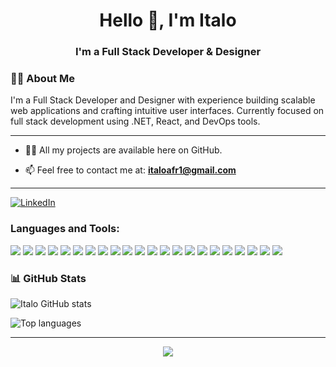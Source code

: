 <h1 align="center">Hello 👋, I'm Italo</h1>
<h3 align="center">I'm a Full Stack Developer & Designer</h3>

### 🧑‍💼 About Me

I'm a Full Stack Developer and Designer with experience building scalable web applications and crafting intuitive user interfaces. Currently focused on full stack development using .NET, React, and  DevOps tools.

<hr>

- 👨‍💻 All my projects are available here on GitHub.

- 📫 Feel free to contact me at: **italoafr1@gmail.com**

<hr/>

<p align="left">
  <a href="https://www.linkedin.com/in/italoafr/" target="_blank">
    <img src="https://img.shields.io/badge/-LinkedIn-0A66C2?style=for-the-badge&logo=linkedin&logoColor=white" alt="LinkedIn"/>
  </a>
</p>

<h3 align="left">Languages and Tools:</h3>
<p align="left">

  <!-- Linguagens -->
  <img src="https://img.shields.io/badge/C%2B%2B-00599C?style=for-the-badge&logo=c%2B%2B&logoColor=white"/>
  <img src="https://img.shields.io/badge/C%23-239120?style=for-the-badge&logo=csharp&logoColor=white"/>
  <img src="https://img.shields.io/badge/JavaScript-F7DF1E?style=for-the-badge&logo=javascript&logoColor=black"/>
  <img src="https://img.shields.io/badge/Python-3776AB?style=for-the-badge&logo=python&logoColor=white"/>
  <img src="https://img.shields.io/badge/HTML5-E34F26?style=for-the-badge&logo=html5&logoColor=white"/>
  <img src="https://img.shields.io/badge/CSS3-1572B6?style=for-the-badge&logo=css3&logoColor=white"/>

  <!-- Frameworks -->
  <img src="https://img.shields.io/badge/ASP.NET-5C2D91?style=for-the-badge&logo=dotnet&logoColor=white"/>
  <img src="https://img.shields.io/badge/Node.js-339933?style=for-the-badge&logo=nodedotjs&logoColor=white"/>
  <img src="https://img.shields.io/badge/Express.js-000000?style=for-the-badge&logo=express&logoColor=white"/>
  <img src="https://img.shields.io/badge/React-20232A?style=for-the-badge&logo=react&logoColor=61DAFB"/>
  <img src="https://img.shields.io/badge/SASS-CC6699?style=for-the-badge&logo=sass&logoColor=white"/>
  <img src="https://img.shields.io/badge/Tailwind_CSS-38B2AC?style=for-the-badge&logo=tailwind-css&logoColor=white"/>
  <img src="https://img.shields.io/badge/Spring-6DB33F?style=for-the-badge&logo=spring&logoColor=white"/>
  <img src="https://img.shields.io/badge/Bootstrap-7952B3?style=for-the-badge&logo=bootstrap&logoColor=white"/>

  <!-- Banco de Dados -->
  <img src="https://img.shields.io/badge/MySQL-005C84?style=for-the-badge&logo=mysql&logoColor=white"/>
  <img src="https://img.shields.io/badge/PostgreSQL-316192?style=for-the-badge&logo=postgresql&logoColor=white"/>

  <!-- DevOps / Infra -->
  <img src="https://img.shields.io/badge/Docker-2496ED?style=for-the-badge&logo=docker&logoColor=white"/>
  <img src="https://img.shields.io/badge/Git-F05032?style=for-the-badge&logo=git&logoColor=white"/>
  <img src="https://img.shields.io/badge/Grafana-F46800?style=for-the-badge&logo=grafana&logoColor=white"/>
  <img src="https://img.shields.io/badge/Postman-FF6C37?style=for-the-badge&logo=postman&logoColor=white"/>
  <img src="https://img.shields.io/badge/Linux-FCC624?style=for-the-badge&logo=linux&logoColor=black"/>

  <!-- Outros -->
  <img src="https://img.shields.io/badge/Photoshop-31A8FF?style=for-the-badge&logo=adobe-photoshop&logoColor=white"/>
</p>


### 📊 GitHub Stats

<p align="left">
  <img src="https://github-readme-stats.vercel.app/api?username=italo-afr&show_icons=true&theme=tokyonight" alt="Italo GitHub stats"/>
</p>

<p align="left">
  <img src="https://github-readme-stats.vercel.app/api/top-langs/?username=italo-afr&layout=compact&theme=tokyonight" alt="Top languages"/>
</p>

---

<p align="center">
  <img src="https://capsule-render.vercel.app/api?type=waving&color=0A66C2&height=100&section=footer"/>
</p>
